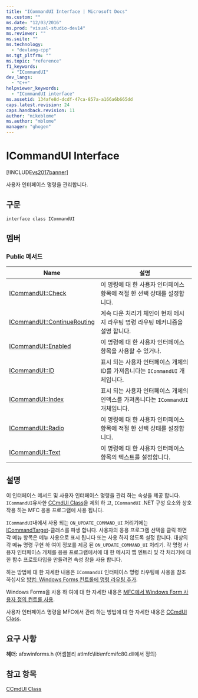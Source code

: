 ```yaml
---
title: "ICommandUI Interface | Microsoft Docs"
ms.custom: ""
ms.date: "12/03/2016"
ms.prod: "visual-studio-dev14"
ms.reviewer: ""
ms.suite: ""
ms.technology: 
  - "devlang-cpp"
ms.tgt_pltfrm: ""
ms.topic: "reference"
f1_keywords: 
  - "ICommandUI"
dev_langs: 
  - "C++"
helpviewer_keywords: 
  - "ICommandUI interface"
ms.assetid: 134afe8d-dcdf-47ca-857a-a166a6b665dd
caps.latest.revision: 24
caps.handback.revision: 11
author: "mikeblome"
ms.author: "mblome"
manager: "ghogen"
---
```

# ICommandUI Interface
[!INCLUDE[vs2017banner](../../assembler/inline/includes/vs2017banner.md)]

사용자 인터페이스 명령을 관리합니다.  
  
## 구문  
  
```  
interface class ICommandUI  
```  
  
## 멤버  
  
### Public 메서드  
  
|Name|설명|  
|----------|--------|  
|[ICommandUI::Check](../Topic/ICommandUI::Check.md)|이 명령에 대 한 사용자 인터페이스 항목에 적절 한 선택 상태를 설정합니다.|  
|[ICommandUI::ContinueRouting](../Topic/ICommandUI::ContinueRouting.md)|계속 다운 처리기 체인이 현재 메시지 라우팅 명령 라우팅 메커니즘을 설명 합니다.|  
|[ICommandUI::Enabled](../Topic/ICommandUI::Enabled.md)|이 명령에 대 한 사용자 인터페이스 항목을 사용할 수 있거나.|  
|[ICommandUI::ID](../Topic/ICommandUI::ID.md)|표시 되는 사용자 인터페이스 개체의 ID를 가져옵니다는 `ICommandUI` 개체입니다.|  
|[ICommandUI::Index](../Topic/ICommandUI::Index.md)|표시 되는 사용자 인터페이스 개체의 인덱스를 가져옵니다는 `ICommandUI` 개체입니다.|  
|[ICommandUI::Radio](../Topic/ICommandUI::Radio.md)|이 명령에 대 한 사용자 인터페이스 항목에 적절 한 선택 상태를 설정합니다.|  
|[ICommandUI::Text](../Topic/ICommandUI::Text.md)|이 명령에 대 한 사용자 인터페이스 항목의 텍스트를 설정합니다.|  
  
## 설명  
 이 인터페이스 메서드 및 사용자 인터페이스 명령을 관리 하는 속성을 제공 합니다.  `ICommandUI`유사한 [CCmdUI Class](../../mfc/reference/ccmdui-class.md)을 제외 하 고, `ICommandUI` .NET 구성 요소와 상호 작용 하는 MFC 응용 프로그램에 사용 됩니다.  
  
 `ICommandUI`내에서 사용 되는 `ON_UPDATE_COMMAND_UI` 처리기에는  [ICommandTarget](../../mfc/reference/icommandtarget-interface.md)\-클래스를 파생 합니다.  사용자의 응용 프로그램 선택을 클릭 하면 각 메뉴 항목은 메뉴 사용으로 표시 됩니다 또는 사용 하지 않도록 설정 합니다.  대상의 각 메뉴 명령 구현 하 여이 정보를 제공 된 `ON_UPDATE_COMMAND_UI` 처리기.  각 명령 사용자 인터페이스 개체를 응용 프로그램에서에 대 한 메시지 맵 엔트리 및 각 처리기에 대 한 함수 프로토타입을 만들려면 속성 창을 사용 합니다.  
  
 하는 방법에 대 한 자세한 내용은 `ICommandUI` 인터페이스 명령 라우팅에 사용을 참조 하십시오 [방법: Windows Forms 컨트롤에 명령 라우팅 추가](../../dotnet/how-to-add-command-routing-to-the-windows-forms-control.md).  
  
 Windows Forms을 사용 하 여에 대 한 자세한 내용은 [MFC에서 Windows Form 사용자 정의 컨트롤 사용](../../dotnet/using-a-windows-form-user-control-in-mfc.md).  
  
 사용자 인터페이스 명령을 MFC에서 관리 하는 방법에 대 한 자세한 내용은 [CCmdUI Class](../../mfc/reference/ccmdui-class.md).  
  
## 요구 사항  
 **헤더:** afxwinforms.h \(어셈블리 atlmfc\\lib\\mfcmifc80.dll에서 정의\)  
  
## 참고 항목  
 [CCmdUI Class](../../mfc/reference/ccmdui-class.md)